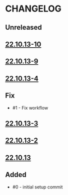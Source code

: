 # CHANGELOG
## Unreleased

## [22.10.13-10](https://github.com/joaojhgs/changelogWorkflow/releases/tag/22.10.13-10)

## [22.10.13-9](https://github.com/joaojhgs/changelogWorkflow/releases/tag/22.10.13-9)

## [22.10.13-4](https://github.com/joaojhgs/changelogWorkflow/releases/tag/22.10.13-4)

## Fix
* #1 - Fix workflow
## [22.10.13-3](https://github.com/joaojhgs/changelogWorkflow/releases/tag/22.10.13-3)

## [22.10.13-2](https://github.com/joaojhgs/changelogWorkflow/releases/tag/22.10.13-2)

## [22.10.13](https://github.com/joaojhgs/changelogWorkflow/releases/tag/22.10.13)


## Added
* #0 - initial setup commit
